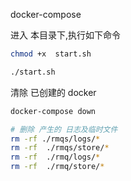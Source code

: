 
docker-compose 

进入 本目录下,执行如下命令
```bash
chmod +x  start.sh

./start.sh
```

清除 已创建的 docker
```bash
docker-compose down

# 删除 产生的 日志及临时文件
rm -rf ./rmqs/logs/*
rm -rf  ./rmqs/store/*
rm -rf  ./rmq/logs/*
rm -rf  ./rmq/store/*
```
